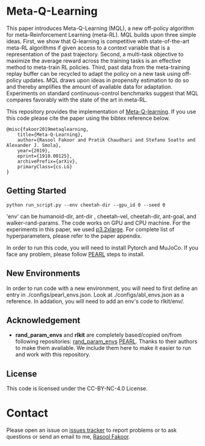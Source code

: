 Meta-Q-Learning
=============================================
This paper introduces Meta-Q-Learning (MQL), a new off-policy algorithm for meta-Reinforcement Learning (meta-RL). MQL builds upon three simple ideas. First, we show that Q-learning is competitive with state-of-the-art meta-RL algorithms if given access to a context variable that is a representation of the past trajectory. Second, a multi-task objective to maximize the average reward across the training tasks is an effective method to meta-train RL policies. Third, past data from the meta-training replay buffer can be recycled to adapt the policy on a new task using off-policy updates. MQL draws upon ideas in propensity estimation to do so and thereby amplifies the amount of available data for adaptation. Experiments on standard continuous-control benchmarks suggest that MQL compares favorably with the state of the art in meta-RL.

This repository provides the implementation of [Meta-Q-learning](https://arxiv.org/abs/1910.00125). If you use this code please cite the paper using the bibtex reference below.

```
@misc{fakoor2019metaqlearning,
    title={Meta-Q-Learning},
    author={Rasool Fakoor and Pratik Chaudhari and Stefano Soatto and Alexander J. Smola},
    year={2019},
    eprint={1910.00125},
    archivePrefix={arXiv},
    primaryClass={cs.LG}
}
```
## Getting Started
```
python run_script.py --env cheetah-dir --gpu_id 0 --seed 0
```

'env' can be humanoid-dir, ant-dir , cheetah-vel, cheetah-dir, ant-goal, and walker-rand-params. The code works on GPU and CPU machine. For the experiments in this paper, we used [p3.2xlarge](https://aws.amazon.com/ec2/instance-types/p3/). For complete list of hyperparameters, please refer to the paper appendix.


In order to run this code, you will need to install Pytorch and MuJoCo. If you face any problem, please follow [PEARL](https://github.com/katerakelly/oyster/) steps to install.  

## New Environments
In order to run code with a new environment, you will need to first define an entry in ./configs/pearl_envs.json. Look at ./configs/abl_envs.json as a reference. In addation, you will need to add an env's code to rlkit/env/.

## Acknowledgement
- **rand_param_envs** and **rlkit** are completely based/copied on/from following repositories:
[rand_param_envs](https://github.com/dennisl88/rand_param_envs/tree/4d1529d61ca0d65ed4bd9207b108d4a4662a4da0)
[PEARL](https://github.com/katerakelly/oyster/). Thanks to their authors to make them available.
We include them here to make it easier to run and work with this repository.


## License

This code is licensed under the CC-BY-NC-4.0 License.

# Contact

Please open an issue on [issues tracker](https://github.com/amazon-research/meta-q-learning/issues) to report problems or to ask questions or send an email to me, [Rasool Fakoor](https://github.com/rasoolfa).
